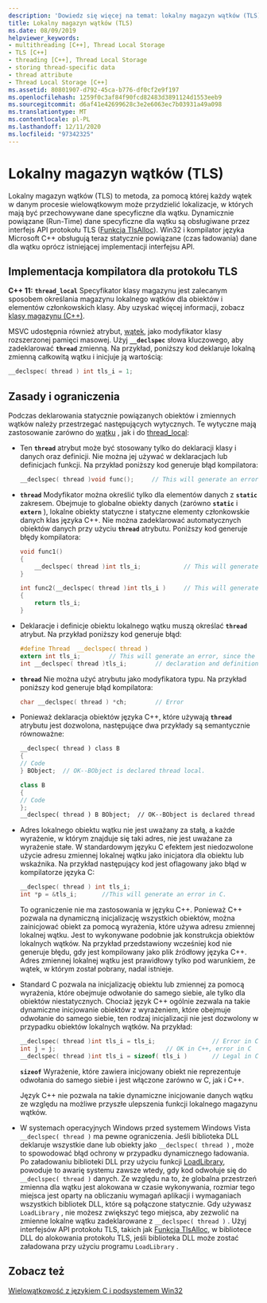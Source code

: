 ```yaml
---
description: 'Dowiedz się więcej na temat: lokalny magazyn wątków (TLS)'
title: Lokalny magazyn wątków (TLS)
ms.date: 08/09/2019
helpviewer_keywords:
- multithreading [C++], Thread Local Storage
- TLS [C++]
- threading [C++], Thread Local Storage
- storing thread-specific data
- thread attribute
- Thread Local Storage [C++]
ms.assetid: 80801907-d792-45ca-b776-df0cf2e9f197
ms.openlocfilehash: 1259f0c3af84f90fcd82483d3891124d1553eeb9
ms.sourcegitcommit: d6af41e42699628c3e2e6063ec7b03931a49a098
ms.translationtype: MT
ms.contentlocale: pl-PL
ms.lasthandoff: 12/11/2020
ms.locfileid: "97342325"
---
```

# <a name="thread-local-storage-tls"></a>Lokalny magazyn wątków (TLS)

Lokalny magazyn wątków (TLS) to metoda, za pomocą której każdy wątek w danym procesie wielowątkowym może przydzielić lokalizacje, w których mają być przechowywane dane specyficzne dla wątku. Dynamicznie powiązane (Run-Time) dane specyficzne dla wątku są obsługiwane przez interfejs API protokołu TLS ([Funkcja TlsAlloc](/windows/win32/api/processthreadsapi/nf-processthreadsapi-tlsalloc)). Win32 i kompilator języka Microsoft C++ obsługują teraz statycznie powiązane (czas ładowania) dane dla wątku oprócz istniejącej implementacji interfejsu API.

## <a name="compiler-implementation-for-tls"></a><a name="_core_compiler_implementation_for_tls"></a> Implementacja kompilatora dla protokołu TLS

**C++ 11:**  **`thread_local`** Specyfikator klasy magazynu jest zalecanym sposobem określania magazynu lokalnego wątków dla obiektów i elementów członkowskich klasy. Aby uzyskać więcej informacji, zobacz [klasy magazynu (C++)](../cpp/storage-classes-cpp.md).

MSVC udostępnia również atrybut, [wątek](../cpp/thread.md), jako modyfikator klasy rozszerzonej pamięci masowej. Użyj **`__declspec`** słowa kluczowego, aby zadeklarować **`thread`** zmienną. Na przykład, poniższy kod deklaruje lokalną zmienną całkowitą wątku i inicjuje ją wartością:

```C
__declspec( thread ) int tls_i = 1;
```

## <a name="rules-and-limitations"></a>Zasady i ograniczenia

Podczas deklarowania statycznie powiązanych obiektów i zmiennych wątków należy przestrzegać następujących wytycznych. Te wytyczne mają zastosowanie zarówno do [wątku](../cpp/thread.md) , jak i do [thread_local](../cpp/storage-classes-cpp.md):

- Ten **`thread`** atrybut może być stosowany tylko do deklaracji klasy i danych oraz definicji. Nie można jej używać w deklaracjach lub definicjach funkcji. Na przykład poniższy kod generuje błąd kompilatora:

    ```C
    __declspec( thread )void func();     // This will generate an error.
    ```

- **`thread`** Modyfikator można określić tylko dla elementów danych z **`static`** zakresem. Obejmuje to globalne obiekty danych (zarówno **`static`** i **`extern`** ), lokalne obiekty statyczne i statyczne elementy członkowskie danych klas języka C++. Nie można zadeklarować automatycznych obiektów danych przy użyciu **`thread`** atrybutu. Poniższy kod generuje błędy kompilatora:

    ```C
    void func1()
    {
        __declspec( thread )int tls_i;            // This will generate an error.
    }

    int func2(__declspec( thread )int tls_i )     // This will generate an error.
    {
        return tls_i;
    }
    ```

- Deklaracje i definicje obiektu lokalnego wątku muszą określać **`thread`** atrybut. Na przykład poniższy kod generuje błąd:

    ```C
    #define Thread  __declspec( thread )
    extern int tls_i;        // This will generate an error, since the
    int __declspec( thread )tls_i;        // declaration and definition differ.
    ```

- **`thread`** Nie można użyć atrybutu jako modyfikatora typu. Na przykład poniższy kod generuje błąd kompilatora:

    ```C
    char __declspec( thread ) *ch;        // Error
    ```

- Ponieważ deklaracja obiektów języka C++, które używają **`thread`** atrybutu jest dozwolona, następujące dwa przykłady są semantycznie równoważne:

    ```cpp
    __declspec( thread ) class B
    {
    // Code
    } BObject;  // OK--BObject is declared thread local.

    class B
    {
    // Code
    };
    __declspec( thread ) B BObject;  // OK--BObject is declared thread local.
    ```

- Adres lokalnego obiektu wątku nie jest uważany za stałą, a każde wyrażenie, w którym znajduje się taki adres, nie jest uważane za wyrażenie stałe. W standardowym języku C efektem jest niedozwolone użycie adresu zmiennej lokalnej wątku jako inicjatora dla obiektu lub wskaźnika. Na przykład następujący kod jest oflagowany jako błąd w kompilatorze języka C:

    ```C
    __declspec( thread ) int tls_i;
    int *p = &tls_i;       //This will generate an error in C.
    ```

   To ograniczenie nie ma zastosowania w języku C++. Ponieważ C++ pozwala na dynamiczną inicjalizację wszystkich obiektów, można zainicjować obiekt za pomocą wyrażenia, które używa adresu zmiennej lokalnej wątku. Jest to wykonywane podobnie jak konstrukcja obiektów lokalnych wątków. Na przykład przedstawiony wcześniej kod nie generuje błędu, gdy jest kompilowany jako plik źródłowy języka C++. Adres zmiennej lokalnej wątku jest prawidłowy tylko pod warunkiem, że wątek, w którym został pobrany, nadal istnieje.

- Standard C pozwala na inicjalizację obiektu lub zmiennej za pomocą wyrażenia, które obejmuje odwołanie do samego siebie, ale tylko dla obiektów niestatycznych. Chociaż język C++ ogólnie zezwala na takie dynamiczne inicjowanie obiektów z wyrażeniem, które obejmuje odwołanie do samego siebie, ten rodzaj inicjalizacji nie jest dozwolony w przypadku obiektów lokalnych wątków. Na przykład:

    ```C
    __declspec( thread )int tls_i = tls_i;                // Error in C and C++
    int j = j;                               // OK in C++, error in C
    __declspec( thread )int tls_i = sizeof( tls_i )       // Legal in C and C++
    ```

   **`sizeof`** Wyrażenie, które zawiera inicjowany obiekt nie reprezentuje odwołania do samego siebie i jest włączone zarówno w C, jak i C++.

   Język C++ nie pozwala na takie dynamiczne inicjowanie danych wątku ze względu na możliwe przyszłe ulepszenia funkcji lokalnego magazynu wątków.

- W systemach operacyjnych Windows przed systemem Windows Vista `__declspec( thread )` ma pewne ograniczenia. Jeśli biblioteka DLL deklaruje wszystkie dane lub obiekty jako `__declspec( thread )` , może to spowodować błąd ochrony w przypadku dynamicznego ładowania. Po załadowaniu biblioteki DLL przy użyciu funkcji [LoadLibrary](/windows/win32/api/libloaderapi/nf-libloaderapi-loadlibraryw), powoduje to awarię systemu zawsze wtedy, gdy kod odwołuje się do `__declspec( thread )` danych. Ze względu na to, że globalna przestrzeń zmienna dla wątku jest alokowana w czasie wykonywania, rozmiar tego miejsca jest oparty na obliczaniu wymagań aplikacji i wymaganiach wszystkich bibliotek DLL, które są połączone statycznie. Gdy używasz `LoadLibrary` , nie możesz zwiększyć tego miejsca, aby zezwolić na zmienne lokalne wątku zadeklarowane z `__declspec( thread )` . Użyj interfejsów API protokołu TLS, takich jak [Funkcja TlsAlloc](/windows/win32/api/processthreadsapi/nf-processthreadsapi-tlsalloc), w bibliotece DLL do alokowania protokołu TLS, jeśli biblioteka DLL może zostać załadowana przy użyciu programu `LoadLibrary` .

## <a name="see-also"></a>Zobacz też

[Wielowątkowość z językiem C i podsystemem Win32](multithreading-with-c-and-win32.md)

